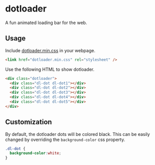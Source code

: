 # dotloader
A fun animated loading bar for the web.

## Usage

Include [dotloader.min.css](dotloader.min.css) in your webpage.

````html
<link href="dotloader.min.css" rel="stylesheet" />
````

Use the following HTML to show dotloader.

````html
<div class="dotloader">
  <div class="dl-dot dl-dot1"></div>
  <div class="dl-dot dl-dot2"></div>
  <div class="dl-dot dl-dot3"></div>
  <div class="dl-dot dl-dot4"></div>
  <div class="dl-dot dl-dot5"></div>
</div>
````

## Customization

By default, the dotloader dots will be colored black.  This can be easily changed by overriding the ````background-color```` css property.
````css
.dl-dot {
  background-color:white;
}
````
